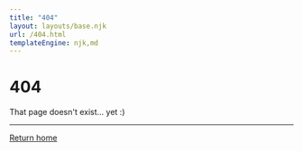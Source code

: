 ```yaml
---
title: "404"
layout: layouts/base.njk
url: /404.html
templateEngine: njk,md
---
```


# 404

That page doesn't exist... yet :)

---

[Return home](/)
